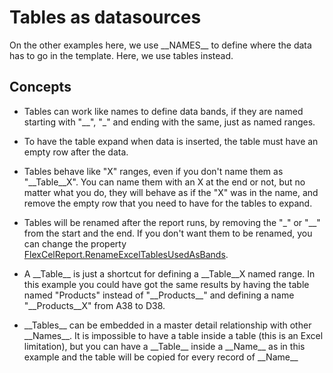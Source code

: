 # Tables as datasources

On the other examples here, we use \_\_NAMES\_\_ to define where the
data has to go in the template. Here, we use tables instead.

## Concepts

- Tables can work like names to define data bands, if they are named
  starting with "\_\_", "\_" and ending with the same, just as named
  ranges.

- To have the table expand when data is inserted, the table must have
  an empty row after the data.

- Tables behave like "X" ranges, even if you don't name them as
  "\_\_Table\_\_X". You can name them with an X at the end or not,
  but no matter what you do, they will behave as if the "X" was in
  the name, and remove the empty row that you need to have for the
  tables to expand.

- Tables will be renamed after the report runs, by removing the "\_"
  or "\_\_" from the start and the end. If you don't want them to be
  renamed, you can change the property
  [FlexCelReport.RenameExcelTablesUsedAsBands](https://doc.tmssoftware.com/flexcel/net/api/FlexCel.Report/FlexCelReport/RenameExcelTablesUsedAsBands.html).

- A \_\_Table\_\_ is just a shortcut for defining a \_\_Table\_\_X
  named range. In this example you could have got the same results
  by having the table named "Products" instead of "\_\_Products\_\_"
  and defining a name "\_\_Products\_\_X" from A38 to D38.

- \_\_Tables\_\_ can be embedded in a master detail relationship with
  other \_\_Names\_\_. It is impossible to have a table inside a
  table (this is an Excel limitation), but you can have a
  \_\_Table\_\_ inside a \_\_Name\_\_ as in this example and the
  table will be copied for every record of \_\_Name\_\_
